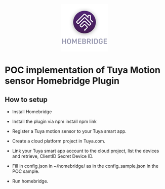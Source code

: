 
<p align="center">

<img src="https://github.com/homebridge/branding/raw/master/logos/homebridge-wordmark-logo-vertical.png" width="150">

</p>


# POC implementation of Tuya Motion sensor Homebridge Plugin

## How to setup
- Install Homebridge
- Install the plugin via
npm install
npm link

- Register a Tuya motion sensor to your Tuya smart app.
- Create a cloud platform project in Tuya.com.
- Link your Tuya smart app account to the cloud project, list the devices and retrieve,
  ClientID
  Secret
  Device ID.
- Fill in config.json in ~/homebridge/ as in the config_sample.json in the POC sample.

- Run homebridge.


